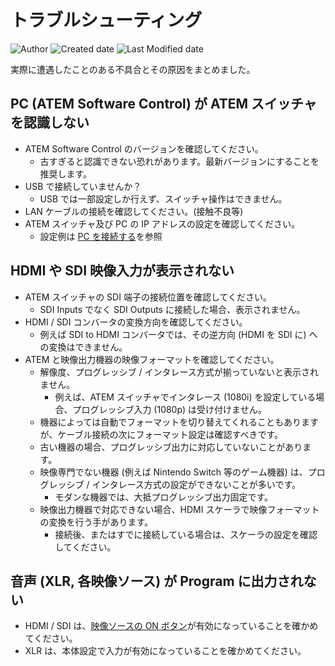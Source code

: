 # トラブルシューティング

![Author](https://img.shields.io/badge/Author-aKuad-brightgreen)
![Created date](https://img.shields.io/badge/Created-2023%2F09%2F19-blue)
![Last Modified date](https://img.shields.io/badge/Last%20Modified-2023%2F09%2F19-blue)

実際に遭遇したことのある不具合とその原因をまとめました。

## PC (ATEM Software Control) が ATEM スイッチャを認識しない

* ATEM Software Control のバージョンを確認してください。
  * 古すぎると認識できない恐れがあります。最新バージョンにすることを推奨します。
* USB で接続していませんか？
  * USB では一部設定しか行えず、スイッチャ操作はできません。
* LAN ケーブルの接続を確認してください。(接触不良等)
* ATEM スイッチャ及び PC の IP アドレスの設定を確認してください。
  * 設定例は [PC を接続する](./connect-pc.md)を参照

## HDMI や SDI 映像入力が表示されない

* ATEM スイッチャの SDI 端子の接続位置を確認してください。
  * SDI Inputs でなく SDI Outputs に接続した場合、表示されません。
* HDMI / SDI コンバータの変換方向を確認してください。
  * 例えば SDI to HDMI コンバータでは、その逆方向 (HDMI を SDI に) への変換はできません。
* ATEM と映像出力機器の映像フォーマットを確認してください。
  * 解像度、プログレッシブ / インタレース方式が揃っていないと表示されません。
    * 例えば、ATEM スイッチャでインタレース (1080i) を設定している場合、プログレッシブ入力 (1080p) は受け付けません。
  * 機器によっては自動でフォーマットを切り替えてくれることもありますが、ケーブル接続の次にフォーマット設定は確認すべきです。
  * 古い機器の場合、プログレッシブ出力に対応していないことがあります。
  * 映像専門でない機器 (例えば Nintendo Switch 等のゲーム機器) は、プログレッシブ / インタレース方式の設定ができないことが多いです。
    * モダンな機器では、大抵プログレッシブ出力固定です。
  * 映像出力機器で対応できない場合、HDMI スケーラで映像フォーマットの変換を行う手があります。
    * 接続後、またはすでに接続している場合は、スケーラの設定を確認してください。

## 音声 (XLR, 各映像ソース) が Program に出力されない

* HDMI / SDI は、[映像ソースの ON ボタン](./audio-control.md)が有効になっていることを確かめてください。
* XLR は、本体設定で入力が有効になっていることを確かめてください。
